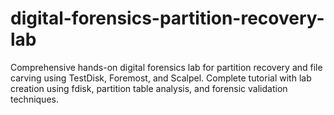 # digital-forensics-partition-recovery-lab
Comprehensive hands-on digital forensics lab for partition recovery and file carving using TestDisk, Foremost, and Scalpel. Complete tutorial with lab creation using fdisk, partition table analysis, and forensic validation techniques.
